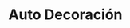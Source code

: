 ---
title: "Auto Decoración"
url: /san-francisco-de-dos-rios/auto-decoracion/
shop: Autowerkstatt
---